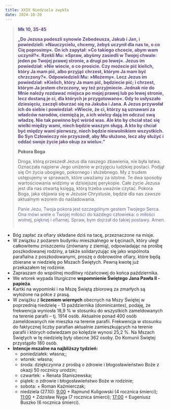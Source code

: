 ```yaml
---
title: XXIX Niedziela zwykła
date: 2024-10-20
---
```


> **<span style="color: #5D4587;">Mk 10, 35-45 </span>**
>
> **<span style="color: #5D4587;">„Do Jezusa podeszli synowie Zebedeusza, Jakub i Jan, i powiedzieli: »Nauczycielu, chcemy, żebyś uczynił dla nas to, o co Cię poprosimy«. On ich zapytał: »Co takiego chcecie, abym wam uczynił?«. Rzekli Mu: »Spraw, abyśmy zasiedli w Twojej chwale: jeden po Twojej prawej stronie, a drugi po lewej«. Jezus im powiedział: »Nie wiecie, o co prosicie. Czy możecie pić kielich, który Ja mam pić, albo przyjąć chrzest, którym Ja mam być chrzczony?«. Odpowiedzieli Mu: »Możemy«. Lecz Jezus im powiedział: »Kielich, który Ja mam pić, będziecie pić; i chrzest, którym Ja jestem chrzczony, wy też przyjmiecie. Jednak nie do Mnie należy rozdawać miejsca po mojej prawej lub po lewej stronie, lecz dostaną je ci, dla których je przygotowano«. Gdy to usłyszało dziesięciu, zaczęli oburzać się na Jakuba i Jana. A Jezus przywołał ich do siebie i powiedział: »Wiecie, że ci, którzy są uznawani za władców narodów, ciemiężą je, a ich wielcy dają im odczuć swą władzę. Nie tak powinno być wśród was. Ale kto by chciał stać się wielki między wami, niech będzie waszym sługą. A kto by chciał być między wami pierwszy, niech będzie niewolnikiem wszystkich. Bo Syn Człowieczy nie przyszedł, aby Mu służono, lecz aby służyć i oddać swoje życie jako okup za wielu«.”</span>**
>
>
>
> **Pokora Boga**
>
> Droga, którą przeszedł Jezus dla naszego zbawienia, nie była łatwa. Oznaczała najpierw Jego uniżenie w przyjęciu ludzkiej postaci. Podjął się On życia ubogiego, pokornego i służebnego. My z trudem ustępujemy w sprawach, które uważamy za istotne. Te dwa sposoby wartościowania widzimy w dzisiejszej perykopie. Całe życie Jezusa jest dla nas otwartą księgą, którą trzeba uważnie czytać. Pokora Boga, jaka objawia się w Jezusie Chrystusie, będzie dla nas zawsze aktualnym wzorem do naśladowania.
>
> <span style="color: #666699;">Panie Jezu, Twoja pokora jest szczególnym gestem Twojego Serca. Ona mówi wiele o Twojej miłości do każdego człowieka: o miłości wolnej, pięknej i ofiarnej. Spraw, bym dojrzał do takiej postawy. Amen.
> &nbsp;

- Bóg zapłać za ofiary składane dziś na tacę, przeznaczone na misje.
- W związku z pożarem budynku mieszkalnego w Łęcinach, który uległ całkowitemu zniszczeniu (zrównany z ziemią), odpowiadając na prośbę poszkodowanej rodziny, a także solidaryzując się jako wspólnota parafialna z poszkodowanymi, proszę o dobrowolne ofiary, które będą zbierane w niedzielę po Mszach Świętych. Pewną kwotę już przekazałem tej rodzinie.
- Zapraszam do wspólnej modlitwy różańcowej do końca października.
- We wtorek wypada liturgiczne **wspomnienie Świętego Jana Pawła II - papieża**.
- Kartki na wypominki i na Mszę Świętą zbiorową za zmarłych są wyłożone na półce z prasą.
- W związku z **liczeniem wiernych** obecnych na Mszy Świętej w poprzednią niedzielę - 13 października (dominicantes), podaję, że frekwencja wyniosła 18,9 % w stosunku do wszystkich zameldowanych na terenie parafii – tj. 1914 osób. Aktualnie ponad 400 osób zameldowanych nie mieszka na terenie parafii. Frekwencja w stosunku do faktycznej liczby parafian aktualnie zamieszkujących na terenie parafii i których odwiedzam po kolędzie wynosi 25,2 %. Na Mszach Świętych w tę niedzielę były obecne 362 osoby. Do Komunii Świętej przystąpiło 180 osób.
- **Intencje mszalne na najbliższy tydzień:**
  - poniedziałek: własna;;
  - wtorek: własna;
  - środa: dziękczynna z prośbą o zdrowie i błogosławieństwo Boże z okazji 50 rocznicy urodzin;
  - czwartek: + Renata Staniszewska;
  - piątek: o zdrowie i błogosławieństwo Boże w rodzinie;
  - sobota: + Roman Kaźmierczak;
  - niedziela (27.10): <u>9:00</u> + Rajmund Kuligowski (4 rocznica śmierci); <u>11:00</u> + Zdzisław Nyga (7 rocznica śmierci); <u>17:00</u> + Eugeniusz Buszko (6 rocznica śmierci).
